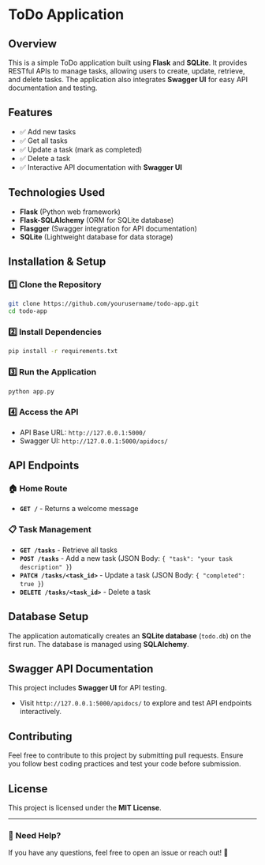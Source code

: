 # ToDo Application

## Overview
This is a simple ToDo application built using **Flask** and **SQLite**. It provides RESTful APIs to manage tasks, allowing users to create, update, retrieve, and delete tasks. The application also integrates **Swagger UI** for easy API documentation and testing.

## Features
- ✅ Add new tasks
- ✅ Get all tasks
- ✅ Update a task (mark as completed)
- ✅ Delete a task
- ✅ Interactive API documentation with **Swagger UI**

## Technologies Used
- **Flask** (Python web framework)
- **Flask-SQLAlchemy** (ORM for SQLite database)
- **Flasgger** (Swagger integration for API documentation)
- **SQLite** (Lightweight database for data storage)

## Installation & Setup
### 1️⃣ Clone the Repository
```sh
git clone https://github.com/yourusername/todo-app.git
cd todo-app
```

### 2️⃣ Install Dependencies
```sh
pip install -r requirements.txt
```

### 3️⃣ Run the Application
```sh
python app.py
```

### 4️⃣ Access the API
- API Base URL: `http://127.0.0.1:5000/`
- Swagger UI: `http://127.0.0.1:5000/apidocs/`

## API Endpoints
### 🏠 Home Route
- **`GET /`** - Returns a welcome message

### 📋 Task Management
- **`GET /tasks`** - Retrieve all tasks
- **`POST /tasks`** - Add a new task (JSON Body: `{ "task": "your task description" }`)
- **`PATCH /tasks/<task_id>`** - Update a task (JSON Body: `{ "completed": true }`)
- **`DELETE /tasks/<task_id>`** - Delete a task

## Database Setup
The application automatically creates an **SQLite database** (`todo.db`) on the first run. The database is managed using **SQLAlchemy**.

## Swagger API Documentation
This project includes **Swagger UI** for API testing.
- Visit `http://127.0.0.1:5000/apidocs/` to explore and test API endpoints interactively.

## Contributing
Feel free to contribute to this project by submitting pull requests. Ensure you follow best coding practices and test your code before submission.

## License
This project is licensed under the **MIT License**.

---
### 📩 Need Help?
If you have any questions, feel free to open an issue or reach out! 🚀

